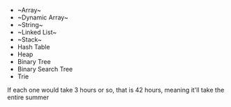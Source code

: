 - ~Array~
- ~Dynamic Array~
- ~String~
- ~Linked List~
- ~Stack~
- Hash Table
- Heap
- Binary Tree
- Binary Search Tree
- Trie

If each one would take 3 hours or so, that is 42 hours, meaning it'll take the entire summer
